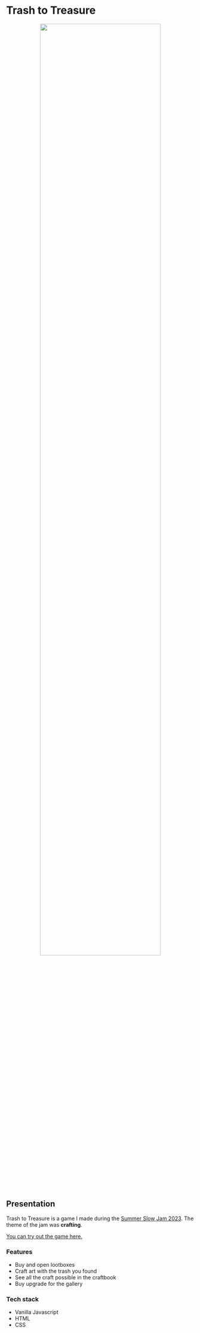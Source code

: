 # Trash to Treasure

<p align="center">
    <img src="https:///raw.githubusercontent.com/AlexandreBidon/Trash-to-Treasure/master/img/title.png" width="80%">
</p>

## Presentation

Trash to Treasure is a game I made during the [Summer Slow Jam 2023](https://itch.io/jam/ssjcrafting). The theme of the jam was **crafting**.

[You can try out the game here.](https://laxenadre.itch.io/trash-to-treasure)

### Features

- Buy and open lootboxes
- Craft art with the trash you found
- See all the craft possible in the craftbook
- Buy upgrade for the gallery

### Tech stack

- Vanilla Javascript
- HTML
- CSS
